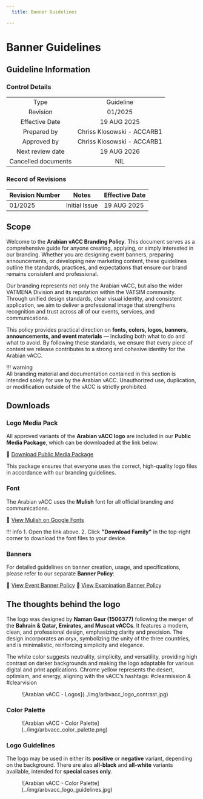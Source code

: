 ```yaml
---
  title: Banner Guidelines

---
```

# Banner Guidelines
## Guideline Information
### Control Details
|                     |                            |
|:-------------------:|:--------------------------:|
|         Type        |           Guideline        |
|       Revision      |           01/2025          |
|    Effective Date   |         19 AUG 2025        |
|     Prepared by     | Chriss Klosowski - ACCARB1 |
|     Approved by     | Chriss Klosowski - ACCARB1 |
|   Next review date  |         19 AUG 2026        |
| Cancelled documents |             NIL            |

### Record of Revisions
<table><thead>
  <tr>
    <th>Revision Number</th>
    <th>Notes</th>
    <th>Effective Date</th>
  </tr></thead>
<tbody>
  <tr>
    <td>01/2025</td>
    <td>Initial Issue</td>
    <td>19 AUG 2025</td>
  </tr>
</tbody></table>

## Scope
Welcome to the **Arabian vACC Branding Policy**. This document serves as a comprehensive guide for anyone creating, applying, or simply interested in our branding. Whether you are designing event banners, preparing announcements, or developing new marketing content, these guidelines outline the standards, practices, and expectations that ensure our brand remains consistent and professional.  

Our branding represents not only the Arabian vACC, but also the wider VATMENA Division and its reputation within the VATSIM community. Through unified design standards, clear visual identity, and consistent application, we aim to deliver a professional image that strengthens recognition and trust across all of our events, services, and communications.  

This policy provides practical direction on **fonts, colors, logos, banners, announcements, and event materials** — including both what to do and what to avoid. By following these standards, we ensure that every piece of content we release contributes to a strong and cohesive identity for the Arabian vACC.  

!!! warning  
    All branding material and documentation contained in this section is intended solely for use by the Arabian vACC. Unauthorized use, duplication, or modification outside of the vACC is strictly prohibited.  

## Downloads
### Logo Media Pack
All approved variants of the **Arabian vACC logo** are included in our **Public Media Package**, which can be downloaded at the link below:  

🔗 [Download Public Media Package](https://drive.google.com/file/d/18kGhlqqW_dJKVcjXsYz4KIjhH2wok0Wt/view?usp=sharing)  

This package ensures that everyone uses the correct, high-quality logo files in accordance with our branding guidelines.

### Font
The Arabian vACC uses the **Mulish** font for all official branding and communications.  

🔗 [View Mulish on Google Fonts](https://fonts.google.com/specimen/Mulish)  

!!! info
    1. Open the link above.
    2. Click **"Download Family"** in the top-right corner to download the font files to your device.

### Banners
For detailed guidelines on banner creation, usage, and specifications, please refer to our separate **Banner Policy**:  

🔗 [View Event Banner Policy](#)
🔗 [View Examination Banner Policy](#)

## The thoughts behind the logo
The logo was designed by **Naman Gaur (1506377)** following the merger of the **Bahrain & Qatar, Emirates, and Muscat vACCs**. It features a modern, clean, and professional design, emphasizing clarity and precision. The design incorporates an oryx, symbolizing the unity of the three countries, and is minimalistic, reinforcing simplicity and elegance. 

The white color suggests neutrality, simplicity, and versatility, providing high contrast on darker backgrounds and making the logo adaptable for various digital and print applications. Chrome yellow represents the desert, optimism, and energy, aligning with the vACC’s hashtags: #clearmission & #clearvision

<figure markdown>
![Arabian vACC - Logos](../img/arbvacc_logo_contrast.jpg)
</figure>

### Color Palette
<figure markdown>
![Arabian vACC - Color Palette](../img/arbvacc_color_palette.png)
</figure>

### Logo Guidelines
The logo may be used in either its **positive** or **negative** variant, depending on the background. There are also **all-black** and **all-white** variants available, intended for **special cases only**.

<figure markdown>
![Arabian vACC - Color Palette](../img/arbvacc_logo_guidelines.jpg)
</figure>